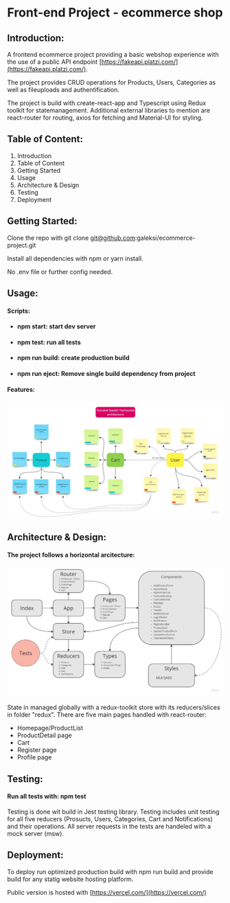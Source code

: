 # Front-end Project - ecommerce shop

## Introduction:

A frontend ecommerce project providing a basic webshop experience with the use of a public API endpoint [https://fakeapi.platzi.com/](https://fakeapi.platzi.com/).

The project provides CRUD operations for Products, Users, Categories as well as fileuploads and authentification.

The project is build with create-react-app and Typescript using Redux toolkit for statemanagement. Additional external libraries to mention are react-router for routing, axios for fetching and Material-UI for styling.

## Table of Content:

1. Introduction
2. Table of Content
3. Getting Started
4. Usage
5. Architecture & Design
6. Testing
7. Deployment

## Getting Started:

Clone the repo with git clone git@github.com:galeksi/ecommerce-project.git

Install all dependencies with npm or yarn install.

No .env file or further config needed.

## Usage:


#### Scripts:

- #### npm start: start dev server
- #### npm test: run all tests
- #### npm run build: create production build
- #### npm run eject: Remove single build dependency from project


#### Features:

![Features](Features.jpg)

## Architecture & Design:


#### The project follows a horizontal arcitecture:

![Structure](Horizontal-structure.jpg)


State in managed globally with a redux-toolkit store with its reducers/slices in folder "redux". There are five main pages handled with react-router:

- Homepage/ProductList
- ProductDetail page
- Cart
- Register page
- Profile page

## Testing:

#### Run all tests with: npm test

Testing is done wit build in Jest testing library. Testing includes unit testing for all five reducers (Prosucts, Users, Categories, Cart and Notifications) and their operations. All server requests in the tests are handeled with a mock server (msw).

## Deployment:

To deploy run optimized production build with npm run build and provide build for any statig website hosting platform.

Public version is hosted with [https://vercel.com/](https://vercel.com/)
